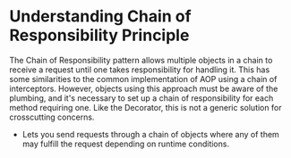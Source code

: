 # Understanding Chain of Responsibility Principle

The Chain of Responsibility pattern allows multiple objects in a chain to receive a request until one takes responsibility for handling it. This has some similarities to the common implementation of AOP using a chain of interceptors. However, objects using this approach must be aware of the plumbing, and it's necessary to set up a chain of responsibility for each method requiring one. Like the Decorator, this is not a generic solution for crosscutting concerns.

- Lets you send requests through a chain of objects where any of them may fulfill the request depending on runtime conditions.
